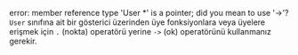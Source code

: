 error: member reference type 'User *' is a pointer; did you mean to use '->'?
`User` sınıfına ait bir gösterici üzerinden üye fonksiyonlara veya üyelere erişmek için `.` (nokta) operatörü yerine `->` (ok) operatörünü kullanmanız gerekir.